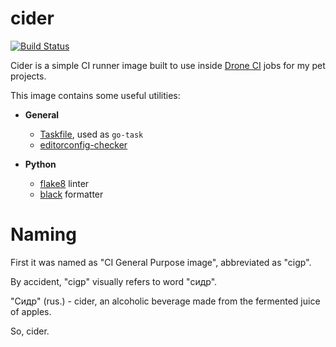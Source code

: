 # cider

[![Build Status](https://drone.agrrh.com/api/badges/agrrh/cider/status.svg)](https://drone.agrrh.com/agrrh/cider)

Cider is a simple CI runner image built to use inside [Drone CI](https://www.drone.io/) jobs for my pet projects.

This image contains some useful utilities:

- **General**

  - [Taskfile](https://taskfile.dev/), used as `go-task`
  - [editorconfig-checker](https://editorconfig-checker.github.io/)

- **Python**
  - [flake8](https://github.com/pycqa/flake8) linter
  - [black](https://github.com/psf/black) formatter

# Naming

First it was named as "CI General Purpose image", abbreviated as "cigp".

By accident, "cigp" visually refers to word "сидр".

"Сидр" (rus.) - cider, an alcoholic beverage made from the fermented juice of apples.

So, cider.
